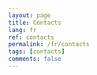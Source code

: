 ```yaml
---
layout: page
title: Contacts
lang: fr
ref: contacts
permalink: /fr/contacts
tags: [contacts]
comments: false
---
```

